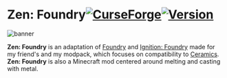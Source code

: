 Zen: Foundry[![CurseForge](http://cf.way2muchnoise.eu/zen-foundry.svg)](https://minecraft.curseforge.com/projects/zen-foundry)[![Version](http://cf.way2muchnoise.eu/versions/zen-foundry.svg)](https://minecraft.curseforge.com/projects/zen-foundry)
=======

![banner](https://i.imgur.com/m8lBpep.png)

**Zen: Foundry** is an adaptation of [Foundry](https://minecraft.curseforge.com/projects/foundry) and [Ignition: Foundry](https://minecraft.curseforge.com/projects/ignition-foundry) made for my friend's and my modpack, which focuses on compatibility to [Ceramics](https://minecraft.curseforge.com/projects/ceramics). **Zen: Foundry** is also a Minecraft mod centered around melting and casting with metal.